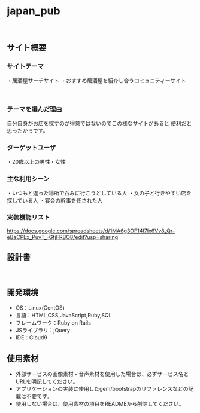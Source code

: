 # japan_pub
​
## サイト概要
### サイトテーマ
・居酒屋サーチサイト
・おすすめ居酒屋を紹介し合うコミュニティーサイト

​
### テーマを選んだ理由
自分自身がお店を探すのが得意ではないのでこの様なサイトがあると
便利だと思ったからです。
​
### ターゲットユーザ
・20歳以上の男性・女性
​
### 主な利用シーン
・いつもと違った場所で呑みに行こうとしている人
・女の子と行きやすい店を探している人
・宴会の幹事を任された人
<!--どのような時に使うのかの状況を記載すること-->

### 実装機能リスト
​https://docs.google.com/spreadsheets/d/1MA6g3OF14I7Ix6Vv8_Qr-eBaCPLx_PuvT_-GfjFRBO8/edit?usp=sharing

## 設計書
<!--テーマを設定・提出する時点では不要です-->
​
## 開発環境
- OS：Linux(CentOS)
- 言語：HTML,CSS,JavaScript,Ruby,SQL
- フレームワーク：Ruby on Rails
- JSライブラリ：jQuery
- IDE：Cloud9
​
## 使用素材
- 外部サービスの画像素材・音声素材を使用した場合は、必ずサービス名とURLを明記してください。
- アプリケーションの実装に使用したgem/bootstrapのリファレンスなどの記載は不要です。
- 使用しない場合は、使用素材の項目をREADMEから削除してください。
